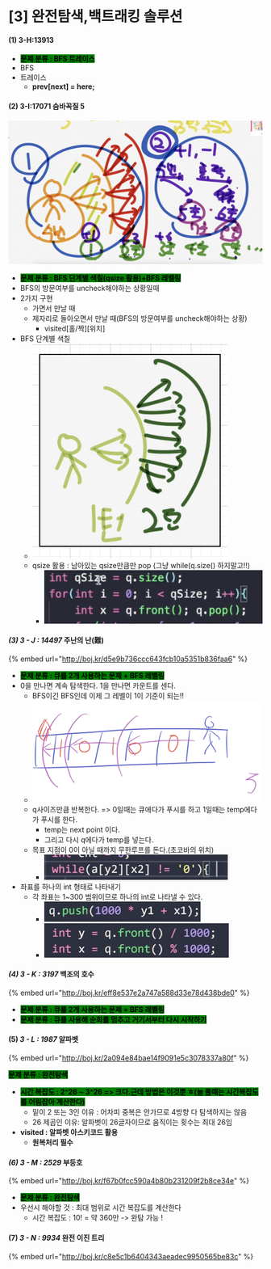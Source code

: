 # \[3] 완전탐색,백트래킹 솔루션

#### (1) 3-H:13913

* <mark style="background-color:green;">**문제 분류 : BFS 트레이스**</mark>
* BFS
* 트레이스
  * **prev\[next] = here;**

#### (2) 3-I:17071 숨바꼭질 5

![](<../.gitbook/assets/image (17).png>)

* <mark style="background-color:green;">**문제 분류 : BFS 단계별 색칠(qsize 활용)+BFS 레벨링**</mark>
* BFS의 방문여부를 uncheck해야하는 상황일때&#x20;
* 2가지 구현&#x20;
  * 가면서 만날 때
  * 제자리로 돌아오면서 만날 때(BFS의 방문여부를 uncheck해야하는 상황)
    * visited\[홀/짝]\[위치]
* BFS 단계별 색칠
  * <img src="../.gitbook/assets/image (19).png" alt="" data-size="original">
  * qsize 활용 : 남아있는 qsize만큼만 pop (그냥 while(q.size() 하지말고!!)
    * ![](<../.gitbook/assets/image (20).png>)

#### _(3) 3 - J : 14497_ 주난의 난(難)

{% embed url="http://boj.kr/d5e9b736ccc643fcb10a5351b836faa6" %}

* <mark style="background-color:green;">**문제 분류 : 큐를 2개 사용하는 문제 + BFS 레벨링**</mark>
* 0을 만나면 계속 탐색한다. 1을 만나면 카운트를 센다.
  * BFS이긴 BFS인데 이제 그 레벨이 1이 기준이 되는!!
  * ![](<../.gitbook/assets/image (31).png>)
  * q사이즈만큼 반복한다. => 0일때는 큐에다가 푸시를 하고 1일때는 temp에다가 푸시를 한다.
    * temp는 next point 이다.
    * 그리고 다시 q에다가 temp를 넣는다.
  * 목표 지점이 0이 아닐 때까지 무한루프를 돈다.(초코바의 위치)
    * ![](<../.gitbook/assets/image (34).png>)
* 좌표를 하나의 int 형태로 나타내기
  * 각 좌표는 1\~300 범위이므로 하나의 int로 나타낼 수 있다.
    * ![](<../.gitbook/assets/image (33).png>)
    * ![](<../.gitbook/assets/image (32).png>)

#### _(4) 3 - K : 3197_ 백조의 호수

{% embed url="http://boj.kr/eff8e537e2a747a588d33e78d438bde0" %}

* <mark style="background-color:green;">**문제 분류 : 큐를 2개 사용하는 문제 + BFS 레벨링**</mark>
* <mark style="background-color:green;">**문제 분류 : 큐를 사용해 순회를 멈추고 거기서부터 다시 시작하기**</mark>

#### (5) _3 - L : 1987_ 알파벳

{% embed url="http://boj.kr/2a094e84bae14f9091e5c3078337a80f" %}

<mark style="background-color:green;">**문제 분류 : 완전탐색**</mark>

* <mark style="background-color:green;">**시간 복잡도 :  2^26 \~ 3^26  => 크다.근데 방법은 이것뿐 ㅎ(늘 풀때는 시간복잡도를 어림잡아 계산한다)**</mark>
  * 밑이 2 또는 3인 이유 : 어차피 중복은 안가므로 4방향 다 탐색하지는 않음
  * 26 제곱인 이유: 알파벳이 26글자이므로 움직이는 횟수는 최대 26임
* **visited : 알파벳 아스키코드 활용**
  * **원복처리 필수**

#### _(6) 3 - M : 2529_ 부등호

{% embed url="http://boj.kr/f67b0fcc590a4b80b231209f2b8ce34e" %}

* <mark style="background-color:green;">**문제 분류 :  완전탐색**</mark>
* 우선시 해야할 것 : 최대 범위로 시간 복잡도를 계산한다
  * 시간 복잡도 : 10! = 약 360만 -> 완탐 가능 !

#### (7) _3 - N : 9934_ 완전 이진 트리

{% embed url="http://boj.kr/c8e5c1b6404343aeadec9950565be83c" %}
